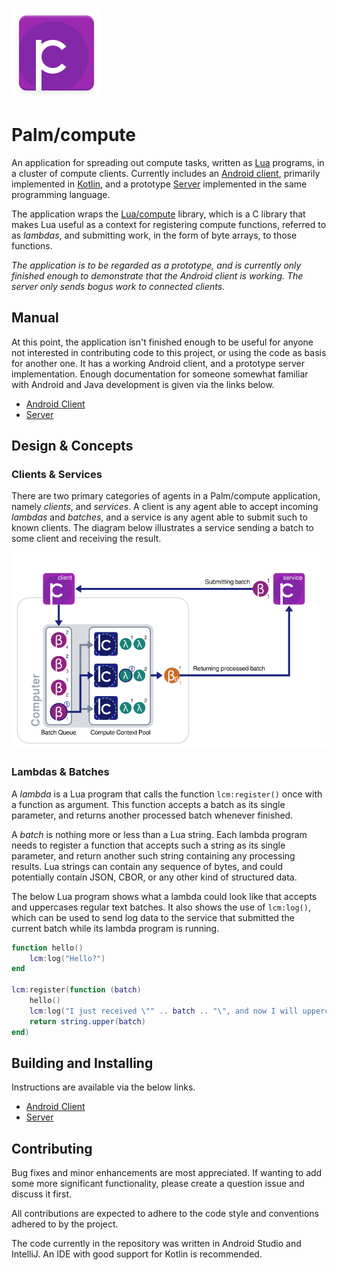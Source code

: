 ![icon](/android/src/main/res/mipmap-xxhdpi/ic_launcher.png)

# Palm/compute

An application for spreading out compute tasks, written as [Lua][lua] programs,
in a cluster of compute clients. Currently includes an [Android client][droid],
primarily implemented in [Kotlin][kotlin], and a prototype [Server][server]
implemented in the same programming language.

[lua]: http://www.lua.org/
[droid]: /android
[kotlin]: https://kotlinlang.org/
[server]: /server

The application wraps the [Lua/compute][lcm] library, which is a C library that
makes Lua useful as a context for registering compute functions, referred to as
*lambdas*, and submitting work, in the form of byte arrays, to those functions.

[lcm]: https://github.com/emanuelpalm/lua-compute

*The application is to be regarded as a prototype, and is currently only*
*finished enough to demonstrate that the Android client is working. The server*
*only sends bogus work to connected clients.*

## Manual

At this point, the application isn't finished enough to be useful for anyone
not interested in contributing code to this project, or using the code as basis
for another one. It has a working Android client, and a prototype server
implementation. Enough documentation for someone somewhat familiar with Android
and Java development is given via the links below.

- [Android Client](/android)
- [Server](/server)

## Design & Concepts

### Clients & Services

There are two primary categories of agents in a Palm/compute application,
namely *clients*, and *services*. A client is any agent able to accept incoming
*lambdas* and *batches*, and a service is any agent able to submit such to
known clients. The diagram below illustrates a service sending a batch to some client and receiving the result.

![diagram](/design/docs/palm-compute-diagram.png)

### Lambdas & Batches

A *lambda* is a Lua program that calls the function `lcm:register()` once with
a function as argument. This function accepts a batch as its single parameter,
and returns another processed batch whenever finished.

A *batch* is nothing more or less than a Lua string. Each lambda program needs
to register a function that accepts such a string as its single parameter, and
return another such string containing any processing results. Lua strings can
contain any sequence of bytes, and could potentially contain JSON, CBOR, or any
other kind of structured data.

The below Lua program shows what a lambda could look like that accepts and
uppercases regular text batches. It also shows the use of `lcm:log()`, which
can be used to send log data to the service that submitted the current batch
while its lambda program is running.

```lua
function hello()
    lcm:log("Hello?")
end

lcm:register(function (batch)
    hello()
    lcm:log("I just received \"" .. batch .. "\", and now I will uppercase it!")
    return string.upper(batch)
end)
```

## Building and Installing

Instructions are available via the below links.

- [Android Client](/android)
- [Server](/server)

## Contributing

Bug fixes and minor enhancements are most appreciated. If wanting to add some
more significant functionality, please create a question issue and discuss it
first.

All contributions are expected to adhere to the code style and conventions
adhered to by the project.

The code currently in the repository was written in Android Studio and
IntelliJ. An IDE with good support for Kotlin is recommended.
